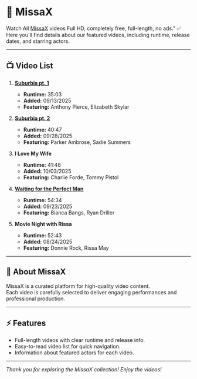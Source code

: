 # 🎥 MissaX

Watch All [MissaX](https://m.pornxp.blog/@missax) videos Full HD, completely free, full-length, no ads.” ✅
Here you'll find details about our featured videos, including runtime, release dates, and starring actors.  

---

## 📺 Video List

1. **[Suburbia pt. 1](https://m.pornxp.blog/watch/missax-elizabeth-skylar-suburbia-pt-1_KUS8adS5yME6Ep2.html)**  
   - **Runtime:** 35:03  
   - **Added:** 09/13/2025  
   - **Featuring:** Anthony Pierce, Elizabeth Skylar  

2. **[Suburbia pt. 2](https://m.pornxp.blog/watch/missax-sadie-summers-suburbia-pt-2_3h8UoGg2Gdxg1zZ.html)**  
   - **Runtime:** 40:47  
   - **Added:** 09/28/2025  
   - **Featuring:** Parker Ambrose, Sadie Summers  

3. **I Love My Wife**  
   - **Runtime:** 41:48  
   - **Added:** 10/03/2025  
   - **Featuring:** Charlie Forde, Tommy Pistol  

4. **[Waiting for the Perfect Man](https://m.pornxp.blog/watch/missax-bianca-bangs-waiting-for-the-perfect-man_rf7L7fMlpOLa728.html)**  
   - **Runtime:** 54:34  
   - **Added:** 09/23/2025  
   - **Featuring:** Bianca Bangs, Ryan Driller  

5. **Movie Night with Rissa**  
   - **Runtime:** 52:43  
   - **Added:** 08/24/2025  
   - **Featuring:** Donnie Rock, Rissa May  

---

## 🔗 About MissaX

MissaX is a curated platform for high-quality video content.  
Each video is carefully selected to deliver engaging performances and professional production.  

---

## ⚡ Features

- Full-length videos with clear runtime and release info.  
- Easy-to-read video list for quick navigation.  
- Information about featured actors for each video.  

---

*Thank you for exploring the MissaX collection! Enjoy the videos!*  
